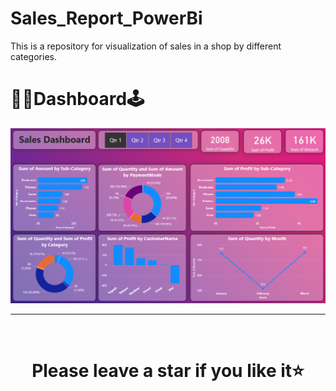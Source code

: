 # Sales_Report_PowerBi
This is a repository for visualization of sales in a shop by different categories.

# :man_student:Dashboard:joystick:
![Sales-dashboard-shop.png](https://github.com/farhansadeed/Sales_Report_PowerBi/blob/main/Sales-dashboard-shop.png)

<hr />
<br />

# <div align="center">Please leave a star if you like it⭐️</div>
